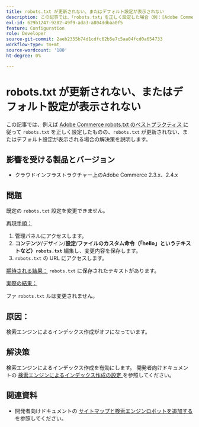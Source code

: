 ```yaml
---
title: robots.txt が更新されない、またはデフォルト設定が表示されない
description: この記事では、「robots.txt」を正しく設定した場合（例：[Adobe Commerce robots.txt のベストプラクティス ] （https://support.magento.com/hc/en-us/articles/360048754931）に従って、「robots.txt」が更新されない、またはデフォルト設定が表示される場合）の解決策を説明します。
exl-id: 629b1247-9282-49f9-ada3-a804ddbaa0f5
feature: Configuration
role: Developer
source-git-commit: 2aeb2355b74d1cdfc62b5e7c5aa04fcd0a654733
workflow-type: tm+mt
source-wordcount: '180'
ht-degree: 0%

---
```


# robots.txt が更新されない、またはデフォルト設定が表示されない

この記事では、例えば [Adobe Commerce robots.txt のベストプラクティス ](https://support.magento.com/hc/en-us/articles/360048754931) に従って `robots.txt` を正しく設定したものの、`robots.txt` が更新されない、またはデフォルト設定が表示される場合の解決策を説明します。

## 影響を受ける製品とバージョン

* クラウドインフラストラクチャー上のAdobe Commerce 2.3.x、2.4.x

## 問題

既定の `robots.txt` 設定を変更できません。

<u> 再現手順：</u>

1. 管理パネルにアクセスします。
1. **コンテンツ**/デザイン/**設定**/**ファイルのカスタム命令（「hello」というテキストなど）`robots.txt`** 編集し、変更内容を保存します。
1. `robots.txt` の URL にアクセスします。

<u> 期待される結果：</u>
`robots.txt` に保存されたテキストがあります。

<u> 実際の結果：</u>

ファ `robots.txt` ルは変更されません。

## 原因：

検索エンジンによるインデックス作成がオフになっています。

## 解決策

検索エンジンによるインデックス作成を有効にします。 開発者向けドキュメントの [ 検索エンジンによるインデックス作成の設定 ](https://experienceleague.adobe.com/en/docs/commerce-cloud-service/user-guide/configure-store/robots-sitemap#configure-indexing-by-search-engine) を参照してください。

## 関連資料

* 開発者向けドキュメントの [ サイトマップと検索エンジンロボットを追加する ](https://experienceleague.adobe.com/en/docs/commerce-cloud-service/user-guide/configure-store/robots-sitemap) を参照してください。
